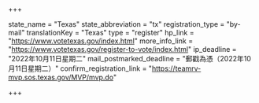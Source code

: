 +++

state_name = "Texas"
state_abbreviation = "tx"
registration_type = "by-mail"
translationKey = "Texas"
type = "register"
hp_link = "https://www.votetexas.gov/index.html"
more_info_link = "https://www.votetexas.gov/register-to-vote/index.html"
ip_deadline = "2022年10月11日星期二"
mail_postmarked_deadline = "郵戳為憑（2022年10月11日星期二）"
confirm_registration_link = "https://teamrv-mvp.sos.texas.gov/MVP/mvp.do"

+++